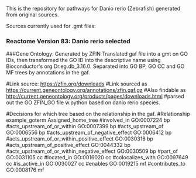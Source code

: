 This is the repository for pathways for Danio rerio (Zebrafish) generated from original sources. 

Sources currently used for .gmt files:

### Reactome Version 83: Danio rerio selected


###Gene Ontology: Generated by ZFIN
Translated gaf file into a gmt on GO IDs, then transformed the GO ID into the descriptive name using Bioconductor's org.Dr.eg.db_3.16.0. 
Separated into GO BP, GO CC and GO MF trees by annotations in the gaf.

#Link source: https://zfin.org/downloads
#Link sourced as https://current.geneontology.org/annotations/zfin.gaf.gz
#Also findable as http://current.geneontology.org/products/pages/downloads.html
#parsed out the GO ZFIN_GO file w.python based on danio rerio species.

#Decisions for which tree based on the relationship in the gaf.
#Relationship example_goterm  Assigned_home_tree
#involved_in  GO:0007224  bp
#acts_upstream_of_or_within	GO:0007399	bp
#acts_upstream_of	GO:0006556	bp
#acts_upstream_of_negative_effect	GO:0006412	bp
#acts_upstream_of_or_within_positive_effect	GO:0030318	bp
#acts_upstream_of_positive_effect	GO:0044332	bp
#acts_upstream_of_or_within_negative_effect	GO:0030509	bp
#part_of	GO:0031105	cc
#located_in	GO:0016020	cc
#colocalizes_with	GO:0097649	cc
#is_active_in	GO:0030027	cc
#enables	GO:0019215	mf
#contributes_to	GO:0008176	mf



